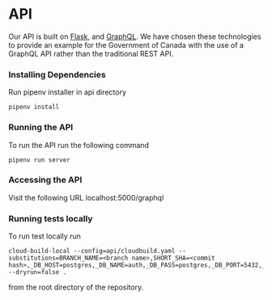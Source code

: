 # API
Our API is built on [Flask](https://www.palletsprojects.com/p/flask/), and [GraphQL](https://graphql.org/).
We have chosen these technologies to provide an example for the Government of Canada with the use of a GraphQL
API rather than the traditional REST API.

### Installing Dependencies
Run pipenv installer in api directory

```pipenv install```

### Running the API
To run the API run the following command

```pipenv run server```

### Accessing the API
Visit the following URL localhost:5000/graphql

### Running tests locally
To run test locally run 
```
cloud-build-local --config=api/cloudbuild.yaml --substitutions=BRANCH_NAME=<branch name>,SHORT_SHA=<commit hash>,_DB_HOST=postgres,_DB_NAME=auth,_DB_PASS=postgres,_DB_PORT=5432,_DB_USER=postgres --dryrun=false .
```
from the root directory of the repository.
